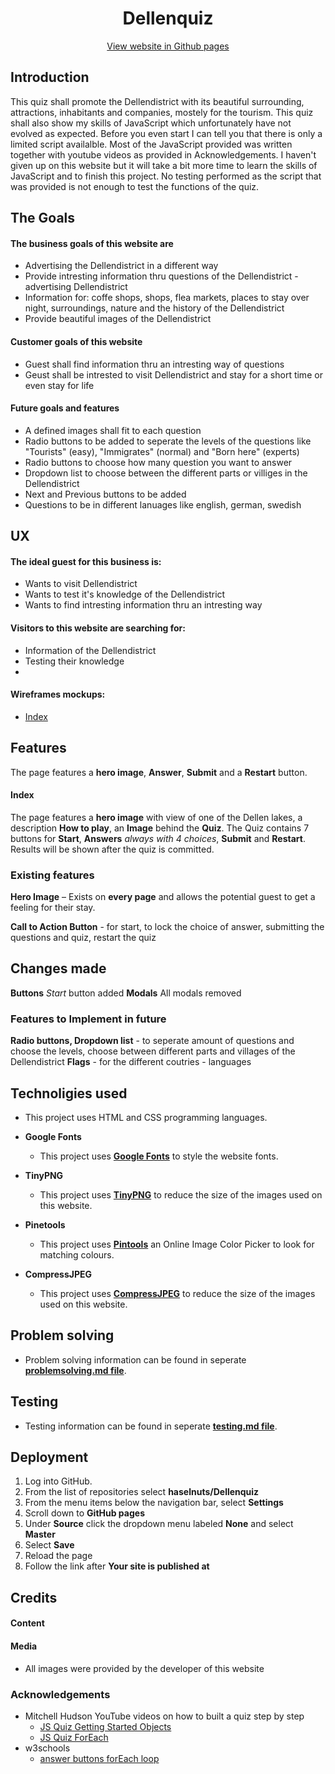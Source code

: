 <h1 align ="center">
    Dellenquiz
</h1>

<div align ="center">

[View website in Github pages](https://github.com/haselnuts/Dellenquiz)
</div>

## Introduction
This quiz shall promote the Dellendistrict with its beautiful surrounding, attractions, inhabitants and companies, mostely for the tourism.
This quiz shall also show my skills of JavaScript which unfortunately have not evolved as expected. Before you even start I can tell you that there
is only a limited script availalble. Most of the JavaScript provided  was written together with youtube videos as provided in Acknowledgements. I haven't 
given up on this website but it will take a bit more time to learn the skills of JavaScript and to finish this project. 
No testing performed as the script that was provided is not enough to test the functions of the quiz.

## The Goals

#### The business goals of this website are
- Advertising the Dellendistrict in a different way
- Provide intresting information thru questions of the Dellendistrict - advertising Dellendistrict
- Information for: coffe shops, shops, flea markets, places to stay over night, surroundings, nature and the history of the Dellendistrict
- Provide beautiful images of the Dellendistrict

#### Customer goals of this website
- Guest shall find information thru an intresting way of questions
- Geust shall be intrested to visit Dellendistrict and stay for a short time or even stay for life

#### Future goals and features
- A defined images shall fit to each question
- Radio buttons to be added to seperate the levels of the questions like "Tourists" (easy), "Immigrates" (normal) and "Born here" (experts)
- Radio buttons to choose how many question you want to answer
- Dropdown list to choose between the different parts or villiges in the Dellendistrict
- Next and Previous buttons to be added
- Questions to be in different lanuages like english, german, swedish

## UX
#### The ideal guest for this business is:
- Wants to visit Dellendistrict
- Wants to test it's knowledge of the Dellendistrict
- Wants to find intresting information thru an intresting way

#### Visitors to this website are searching for:
- Information of the Dellendistrict
- Testing their knowledge
- 

#### Wireframes mockups:
- [Index](https://balsamiq.cloud/sc6abqa/p106ue8)


## Features
The page features a **hero image**, **Answer**, **Submit** and a **Restart** button.

#### Index
The page features a **hero image** with view of one of the Dellen lakes, a description **How to play**, an **Image** behind the **Quiz**. 
The Quiz contains 7 buttons for **Start**, **Answers** *always with 4 choices*, **Submit** and **Restart**. 
Results will be shown after the quiz is committed. 

### Existing features

**Hero Image** – Exists on **every page** and allows the potential guest to get a feeling for their stay.

**Call to Action Button** - for start, to lock the choice of answer, submitting the questions and quiz, restart the quiz

## Changes made
**Buttons** *Start* button added
**Modals** All modals removed

### Features to Implement in future
**Radio buttons, Dropdown list** - to seperate amount of questions and choose the levels, choose between different parts and villages of the Dellendistrict
**Flags** - for the different coutries - languages

## Technoligies used
- This project uses HTML and CSS programming languages.
- **Google Fonts**
  - This project uses **[Google Fonts](https://fonts.google.com/)** to style the website fonts.
- **TinyPNG**
  - This project uses **[TinyPNG](https://tinypng.com/)** to reduce the size of the images used on this website.


- **Pinetools**
  - This project uses **[Pintools](https://pinetools.com/image-color-picker)** an Online Image Color Picker to look for matching colours.
- **CompressJPEG**
  - This project uses **[CompressJPEG](https://compressjpeg.com/)** to reduce the size of the images used on this website.

## Problem solving
- Problem solving information can be found in seperate 
**[problemsolving.md file](https://github.com/haselnuts/Dellenquiz/blob/main/problemsolving.md)**.

## Testing
- Testing information can be found in seperate 
**[testing.md file](https://github.com/haselnuts/Dellenquiz/blob/master/testing.md)**.

## Deployment
  1. Log into GitHub.
  2. From the list of repositories select **haselnuts/Dellenquiz**
  3. From the menu items below the navigation bar, select **Settings**
  4. Scroll down to **GitHub pages**
  5. Under **Source** click the dropdown menu labeled **None** and select **Master**
  6. Select **Save** 
  7. Reload the page
  8. Follow the link after **Your site is published at**

## Credits
#### Content
 
#### Media
 - All images were provided by the developer of this website

### Acknowledgements
 - Mitchell Hudson YouTube videos on how to built a quiz step by step
   - [JS Quiz Getting Started Objects](https://www.youtube.com/watch?v=5gMeokwPtYM&t=122s)
   - [JS Quiz ForEach](https://www.youtube.com/watch?v=7wHSwvM1Rr8)
 - w3schools
   - [answer buttons forEach loop](https://www.w3schools.com/jsref/jsref_foreach.asp)






